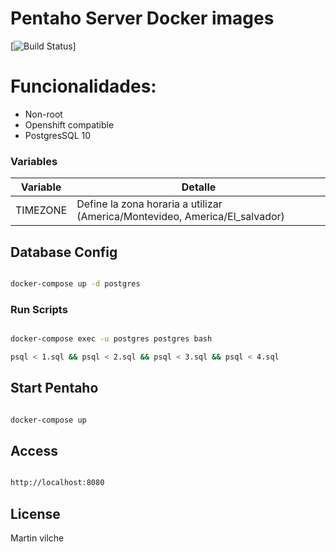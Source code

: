 # Pentaho Server Docker images 

[![Build Status](https://travis-ci.com/kespinosa05/pentaho-server.svg?branch=master)]

# Funcionalidades:

- Non-root
- Openshift compatible
- PostgresSQL 10

### Variables


| Variable | Detalle |
| ------ | ------ |
| TIMEZONE | Define la zona horaria a utilizar (America/Montevideo, America/El_salvador) |




## Database Config


```bash

docker-compose up -d postgres


```

### Run Scripts

```bash

docker-compose exec -u postgres postgres bash

psql < 1.sql && psql < 2.sql && psql < 3.sql && psql < 4.sql

```

## Start Pentaho

```bash

docker-compose up

```

## Access

```bash

http://localhost:8080

```



License
----

Martin vilche
